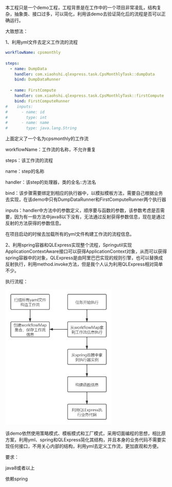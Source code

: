本工程只是一个demo工程，工程背景是在工作中的一个项目非常凌乱，结构复杂，抽象类、接口过多，可以简化，利用该demo去验证简化后的流程是否可以正确运行。

大致想法：

1、利用yml文件去定义工作流的流程

```yaml
workflowName: cpsmonthly

steps:
  - name: DumpData
    handler: com.xiaohshi.qlexpress.task.CpsMonthlyTask::dumpData
    bind: DumpDataRunner

  - name: FirstCompute
    handler: com.xiaohshi.qlexpress.task.CpsMonthlyTask::firstCompute
    bind: FirstComputeRunner
#    inputs:
#      - name: id
#        type: int
#      - name: name
#        type: java.lang.String
```

上面定义了一个名为cpsmonthly的工作流

workflowName：工作流的名称，不允许重复

steps：该工作流的流程

name：step的名称

handler：该step的处理器，类的全名::方法名

bind：该步骤需要绑定到相应的执行器中，以模拟模板方法，需要自己根据业务去实现，在该demo中只有DumpDataRunner和FirstComputeRunner两个执行器

inputs：handler中方法中的参数定义，顺序要与函数的参数，该参数考虑是否需要，因为有一些方法中java8以下没有，无法通过反射获得参数信息，现在是通过反射的方法获得的参数信息。

在项目启动的时候去加载所有的yml文件构建工作流的流程信息。

2、利用spring容器和QLExpress实现整个流程，Springutil实现ApplicationContextAware接口可以获得ApplicationContext对象，从而可以获得spring容器中的对象，QLExpress是由阿里巴巴实现的规则引擎，也可以替换成反射执行，利用method.invoke方法，但是我个人认为利用QLExpress相对简单不少。

执行流程：

<img src="qlexpress.jpg" alt="qlexpress" style="zoom: 67%;" />

该demo依然使用策略模式、模板模式和工厂模式，采用切面编程的思想，相比原方案，利用yml、spring和QLExpress简化其结构，并且本身的业务代码不需要实现任何接口，不用关心内部的结构，利用yml去定义工作流，更加直观和方便。

要求：

java8或者以上

依赖spring